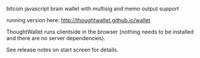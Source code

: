 bitcoin javascript brain wallet with multisig and memo output support

running version here: http://thoughtwallet.github.io/wallet

ThoughtWallet runs clientside in the browser (nothing needs to be installed and there are no server dependencies).

See release notes on start screen for details.
